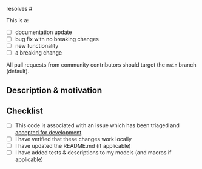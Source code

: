 resolves #

This is a:
- [ ] documentation update
- [ ] bug fix with no breaking changes
- [ ] new functionality
- [ ] a breaking change

All pull requests from community contributors should target the `main` branch (default).

## Description & motivation
<!---
Describe your changes, and why you're making them.
-->

## Checklist
- [ ] This code is associated with an issue which has been triaged and [accepted for development](https://docs.getdbt.com/docs/contributing/oss-expectations#pull-requests). 
- [ ] I have verified that these changes work locally
- [ ] I have updated the README.md (if applicable)
- [ ] I have added tests & descriptions to my models (and macros if applicable)
